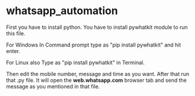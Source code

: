 # whatsapp_automation
First you have to install python.
 You have to install pywhatkit module to run this file.
 
 For Windows
   In Command prompt type as "pip install pywhatkit" and hit enter.

For Linux also
  Type as "pip install pywhatkit" in Terminal.
  
 Then edit the mobile number, message and time as you want.
  After that run that .py file. It will open the **web.whatsapp.com** browser tab and send the message as you mentioned in that file.
